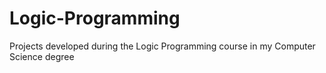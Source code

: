 # Logic-Programming

Projects developed during the Logic Programming course in my Computer Science degree 
